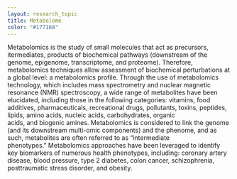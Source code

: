 ```yaml
---
layout: research_topic
title: Metabolome
color: "#177168"
---
```


Metabolomics is the study of small molecules that act as precursors, itermediates, products of biochemical pathways (downstream of the genome, epigenome, transcriptome, and proteome). Therefore, metabolomics techniques allow assessment of biochemical perturbations at a global level: a metabolomics profile.  Through the use of metabolomics technology, which includes mass spectrometry and nuclear magnetic resonance (NMR) spectroscopy, a wide range of metabolites have been elucidated, including those in the following categories: vitamins, food additives, pharmaceuticals, recreational drugs, pollutants, toxins, peptides, lipids, amino acids, nucleic acids, carbohydrates, organic acids, and biogenic amines. Metabolomics is considered to link the genome (and its downstream multi-omic components) and the phenome, and as such, metabolites are often referred to as “intermediate phenotypes.” Metabolomics approaches have been leveraged to identify key biomarkers of numerous health phenotypes, including: coronary artery disease, blood pressure, type 2 diabetes, colon cancer, schizophrenia, posttraumatic stress disorder, and obesity. 